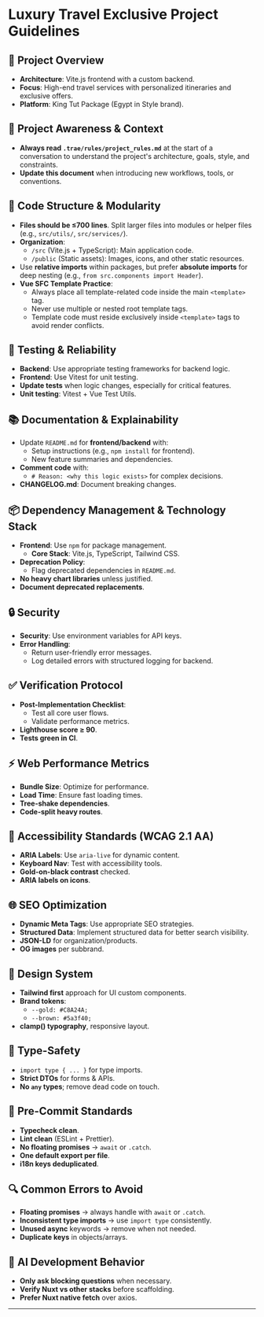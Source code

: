 # Luxury Travel Exclusive Project Guidelines

## 🏥 Project Overview
- **Architecture**: Vite.js frontend with a custom backend.
- **Focus**: High-end travel services with personalized itineraries and exclusive offers.
- **Platform**: King Tut Package (Egypt in Style brand).

## 🔄 Project Awareness & Context
- **Always read `.trae/rules/project_rules.md`** at the start of a conversation to understand the project's architecture, goals, style, and constraints.
- **Update this document** when introducing new workflows, tools, or conventions.

## 🧱 Code Structure & Modularity
- **Files should be ≤700 lines**. Split larger files into modules or helper files (e.g., `src/utils/`, `src/services/`).
- **Organization**:
  - `/src` (Vite.js + TypeScript): Main application code.
  - `/public` (Static assets): Images, icons, and other static resources.
- Use **relative imports** within packages, but prefer **absolute imports** for deep nesting (e.g., `from src.components import Header`).
- **Vue SFC Template Practice**:
  - Always place all template-related code inside the main `<template>` tag.
  - Never use multiple or nested root template tags.
  - Template code must reside exclusively inside `<template>` tags to avoid render conflicts.

## 🧪 Testing & Reliability
- **Backend**: Use appropriate testing frameworks for backend logic.
- **Frontend**: Use Vitest for unit testing.
- **Update tests** when logic changes, especially for critical features.
- **Unit testing**: Vitest + Vue Test Utils.

## 📚 Documentation & Explainability
- Update `README.md` for **frontend/backend** with:
  - Setup instructions (e.g., `npm install` for frontend).
  - New feature summaries and dependencies.
- **Comment code** with:
  - `# Reason: <why this logic exists>` for complex decisions.
- **CHANGELOG.md**: Document breaking changes.

## 📦 Dependency Management & Technology Stack
- **Frontend**: Use `npm` for package management.
  - **Core Stack**: Vite.js, TypeScript, Tailwind CSS.
- **Deprecation Policy**:
  - Flag deprecated dependencies in `README.md`.
- **No heavy chart libraries** unless justified.
- **Document deprecated replacements**.

## 🔒 Security
- **Security**: Use environment variables for API keys.
- **Error Handling**:
  - Return user-friendly error messages.
  - Log detailed errors with structured logging for backend.

## ✅ Verification Protocol
- **Post-Implementation Checklist**:
  - Test all core user flows.
  - Validate performance metrics.
- **Lighthouse score ≥ 90**.
- **Tests green in CI**.

## ⚡ Web Performance Metrics
- **Bundle Size**: Optimize for performance.
- **Load Time**: Ensure fast loading times.
- **Tree-shake dependencies**.
- **Code-split heavy routes**.

## 🌟 Accessibility Standards (WCAG 2.1 AA)
- **ARIA Labels**: Use `aria-live` for dynamic content.
- **Keyboard Nav**: Test with accessibility tools.
- **Gold-on-black contrast** checked.
- **ARIA labels on icons**.

## 🌐 SEO Optimization
- **Dynamic Meta Tags**: Use appropriate SEO strategies.
- **Structured Data**: Implement structured data for better search visibility.
- **JSON-LD** for organization/products.
- **OG images** per subbrand.

## 🎨 Design System
- **Tailwind first** approach for UI custom components.
- **Brand tokens**:
  - `--gold: #C8A24A;`
  - `--brown: #5a3f40;`
- **clamp() typography**, responsive layout.

## 🔧 Type-Safety
- `import type { ... }` for type imports.
- **Strict DTOs** for forms & APIs.
- **No `any` types**; remove dead code on touch.

## 🧹 Pre-Commit Standards
- **Typecheck clean**.
- **Lint clean** (ESLint + Prettier).
- **No floating promises** → `await` or `.catch`.
- **One default export per file**.
- **i18n keys deduplicated**.

## 🔍 Common Errors to Avoid
- **Floating promises** → always handle with `await` or `.catch`.
- **Inconsistent type imports** → use `import type` consistently.
- **Unused async** keywords → remove when not needed.
- **Duplicate keys** in objects/arrays.

## 🧠 AI Development Behavior
- **Only ask blocking questions** when necessary.
- **Verify Nuxt vs other stacks** before scaffolding.
- **Prefer Nuxt native fetch** over axios.

---